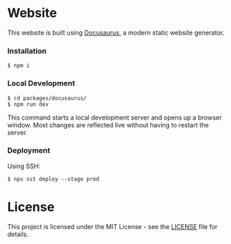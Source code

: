 # Website

This website is built using [Docusaurus](https://docusaurus.io/), a modern static website generator.

### Installation

```
$ npm i 
```

### Local Development

```
$ cd packages/docusaurus/
$ npm run dev 
```

This command starts a local development server and opens up a browser window. Most changes are reflected live without having to restart the server.

### Deployment

Using SSH:

```
$ npx sst deploy --stage prod 
```

# License

This project is licensed under the MIT License - see the [LICENSE](LICENSE) file for details.